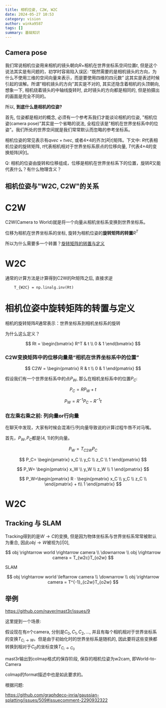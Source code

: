 ```yaml
---
title: 相机位姿, C2W, W2C
date: 2024-05-27 10:53
category: vision
author: winka9587
tags: []
summary: 基础知识
---
```


## Camera pose

我们常说相机位姿用来相机的镜头朝向$R$+相机在世界坐标系空间位置$t$, 但是这个说法其实是有问题的，初学时容易陷入误区: “既然需要的是相机镜头的方向，为什么不使用三维的空间向量来表示，而是要使用四维的四元数” 这其实是表述时候引起的误解。所谓"相机镜头的方向"其实是不对的, 其实还隐含着相机的头顶朝向, 想象一下, 相机绕着镜头的中轴线旋转时, 此时镜头的方向都是相同的, 但是拍摄出的画面是完全不同的。

所以, **到底什么是相机的位姿?**

首先, 位姿都是相对的概念, 必须有一个参考系我们才能谈论相机的位姿, "相机位姿(camera pose)"其实是一个省略的说法, 全程应该是"相机在世界坐标系中的位姿"。我们所处的世界空间就是我们常常默认而忽略的参考坐标系。

相机位姿的常见表示有$qvec+tvec$, 或者4×4的齐次$[R|t]$矩阵。下文中: $R$代表相机位姿的旋转矩阵, $t$代表相机相对于世界坐标系原点的位移向量, $T$代表4×4的变换矩阵$[R|t]$。

Q: 相机的位姿由旋转和位移组成，位移是相机在世界坐标系下的位置，旋转$R$又能代表什么？有什么物理含义？

## 相机位姿与"W2C, C2W"的关系


# C2W

C2W(Camera to World)就是将一个向量从相机坐标系变换到世界坐标系。

位移为相机在世界坐标系的坐标, 旋转为相机位姿的**旋转矩阵的转置**$R^T$

所以为什么需要多一个转置？[旋转矩阵的转置与定义](#相机位姿中旋转矩阵的转置与定义)

# W2C

通常的计算方法是计算得到C2W的Rt矩阵之后, 直接求逆

~~~
    T_{W2C} = np.linalg.inv(Rt)
~~~

# 相机位姿中旋转矩阵的转置与定义

相机的旋转矩阵$R$通常表示：世界坐标系到相机坐标系的旋转

为什么这么定义？

$$
Rt = \begin{bmatrix}
R^T & t \\
0 & 1
\end{bmatrix}
$$

### C2W变换矩阵中的位移向量是“相机在世界坐标系中的位置”

$$
C2W = \begin{pmatrix}
R & t \\
0 & 1
\end{pmatrix}
$$

假设我们有一个世界坐标系中的点$P_W$, 那么在相机坐标系中的位置$P_C$:

$$
P_C = RP_W + t
$$

$$
P_W = R^{-1}P_C-R^{-1}t
$$

### 在左乘右乘之前: 列向量or行向量

在聊天中发现，大家有时候会混淆行/列向量导致说的计算过程牛唇不对马嘴。

首先，$P_W, P_C$都是(4, 1)的列向量。

$$
P_W=T_{C2W}P_C
$$

$$
P_C=
\begin{pmatrix}
x_C \\
y_C \\
z_C \\
1
\end{pmatrix}
$$

$$
P_W=
\begin{pmatrix}
x_W \\
y_W \\
z_W \\
1
\end{pmatrix}
$$

$$
P_W=\begin{pmatrix}
R · \begin{pmatrix}
x_C \\
y_C \\
z_C \\
\end{pmatrix} + t\\
1
\end{pmatrix}
$$



# W2C

## Tracking 与 SLAM

Tracking得到的是$W \rightarrow C$的变换, 但是因为物体坐标系与世界坐标系常常被默认为重合, 因此$obj \rightarrow W$被视为$[I|0]$, 

$$
obj \rightarrow world \rightarrow camera
\\ \downarrow \\
obj \rightarrow camera = T_{w2c}T_{o2w}
$$

SLAM

$$
obj \rightarrow world \leftarrow camera
\\ \downarrow \\
obj \rightarrow camera = T^{-1}_{c2w}T_{o2w}
$$


## 举例

https://github.com/naver/mast3r/issues/9

这里提到一个场景:

假设现在有$n$个camera, 分别是$C_0, C_1, C_2, ...$, 并且有每个相机相对于世界坐标系的变换$T_{C_{i} \rightarrow W}$。但是由于初始化时的世界坐标系是随机的, 因此要将这些变换都转换到相对于$C_{0}$的坐标变换$T_{C_{i} \rightarrow C_{0}}$


mast3r输出到colmap格式的保存阶段, 保存的相机位姿为w2cam, 即World-to-Camera

colmap的format描述中也是如此要求的。

根据问题:

https://github.com/graphdeco-inria/gaussian-splatting/issues/509#issuecomment-2290932322



